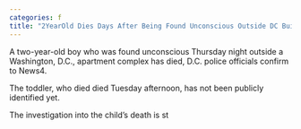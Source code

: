 ```yaml
---
categories: f
title: "2YearOld Dies Days After Being Found Unconscious Outside DC Building"
---
```


A two-year-old boy who was found unconscious Thursday night outside a Washington, D.C., apartment complex has died, D.C. police officials confirm to News4.



The toddler, who died died Tuesday afternoon, has not been publicly identified yet.



 The investigation into the child&#8217;s death is st